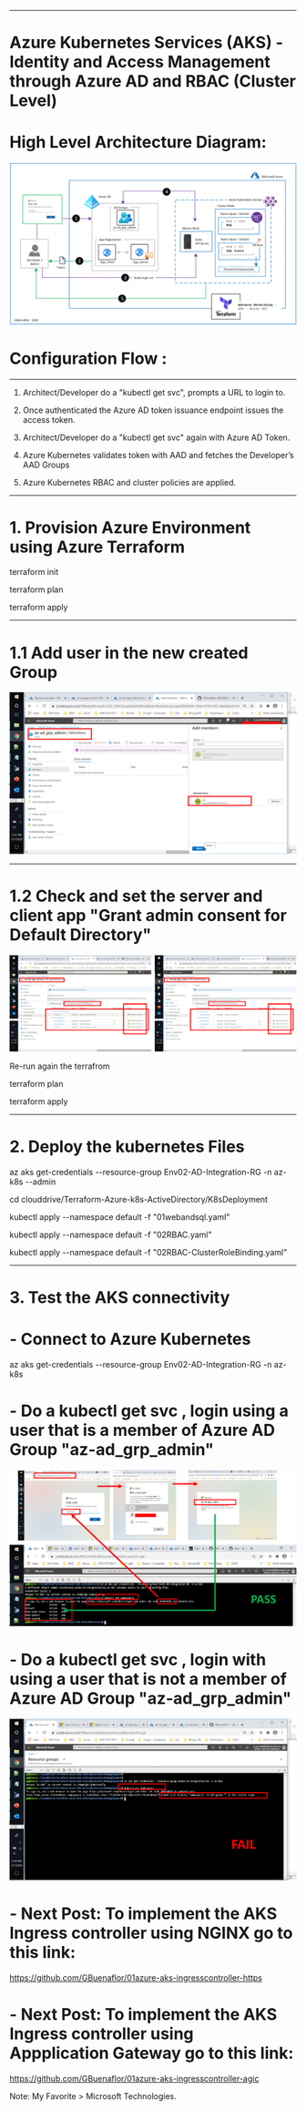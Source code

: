 ----------------------------------------------------------
# Azure Kubernetes Services (AKS) - Identity and Access Management through Azure AD and RBAC (Cluster Level)


# High Level Architecture Diagram:


![Image description](https://github.com/GBuenaflor/01azure-aks-azure-ad-integration/blob/master/Images/GB-AKS-AzureAD01.png)


# Configuration Flow :

------------------------------------------------------------------------------

1. Architect/Developer do a "kubectl get svc", prompts a URL to login to.

2. Once authenticated the Azure AD token issuance endpoint issues the access token.

3. Architect/Developer do a "kubectl get svc" again  with Azure AD Token.

4. Azure Kubernetes validates token with AAD and fetches the Developer’s AAD Groups

5. Azure Kubernetes RBAC and cluster policies are applied.


------------------------------------------------------------------------------
# 1. Provision Azure Environment using Azure Terraform

 
 
terraform init

terraform plan

terraform apply



------------------------------------------------------------------------------
# 1.1 Add user in the new created Group

![Image description](https://github.com/GBuenaflor/01azure-aks-azure-ad-integration/blob/master/Images/GB-AKS-AzureAD02.png)



------------------------------------------------------------------------------
# 1.2 Check and set the server and client app "Grant admin consent for Default Directory"


![Image description](https://github.com/GBuenaflor/01azure-aks-azure-ad-integration/blob/master/Images/GB-AKS-AzureAD03.png)


Re-run again the terrafrom

terraform plan

terraform apply


------------------------------------------------------------------------------
# 2. Deploy the kubernetes Files


az aks get-credentials --resource-group Env02-AD-Integration-RG -n az-k8s --admin 

cd clouddrive/Terraform-Azure-k8s-ActiveDirectory/K8sDeployment


kubectl apply --namespace default -f "01webandsql.yaml"
		
kubectl apply --namespace default -f "02RBAC.yaml"

kubectl apply --namespace default -f "02RBAC-ClusterRoleBinding.yaml"
  
   
  
------------------------------------------------------------------------------
# 3. Test the AKS connectivity

 
#  - Connect to Azure Kubernetes

az aks get-credentials --resource-group Env02-AD-Integration-RG -n az-k8s

 
 
#  -  Do a kubectl get svc , login using a user that is a member of Azure AD Group "az-ad_grp_admin"


![Image description](https://github.com/GBuenaflor/01azure-aks-azure-ad-integration/blob/master/Images/GB-AKS-AzureAD04.png)



 
#  -  Do a kubectl get svc , login with using a user that is not a member of Azure AD Group "az-ad_grp_admin"


![Image description](https://github.com/GBuenaflor/01azure-aks-azure-ad-integration/blob/master/Images/GB-AKS-AzureAD05.png)




#  -  Next Post: To implement the AKS Ingress controller using NGINX  go to this link:


https://github.com/GBuenaflor/01azure-aks-ingresscontroller-https




#  -  Next Post: To implement the AKS Ingress controller using Appplication Gateway go to this link:


https://github.com/GBuenaflor/01azure-aks-ingresscontroller-agic







Note: My Favorite > Microsoft Technologies.

